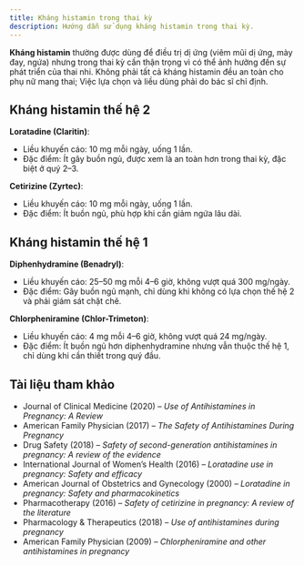```yaml
---
title: Kháng histamin trong thai kỳ
description: Hướng dẫn sử dụng kháng histamin trong thai kỳ.
---
```


**Kháng histamin** thường được dùng để điều trị dị ứng (viêm mũi dị ứng, mày đay, ngứa) nhưng trong thai kỳ cần thận trọng vì có thể ảnh hưởng đến sự phát triển của thai nhi. Không phải tất cả kháng histamin đều an toàn cho phụ nữ mang thai; Việc lựa chọn và liều dùng phải do bác sĩ chỉ định.

## Kháng histamin thế hệ 2

**Loratadine (Claritin)**:

- Liều khuyến cáo: 10 mg mỗi ngày, uống 1 lần.
- Đặc điểm: Ít gây buồn ngủ, được xem là an toàn hơn trong thai kỳ, đặc biệt ở quý 2–3.

**Cetirizine (Zyrtec)**:

- Liều khuyến cáo: 10 mg mỗi ngày, uống 1 lần.
- Đặc điểm: Ít buồn ngủ, phù hợp khi cần giảm ngứa lâu dài.

## Kháng histamin thế hệ 1

**Diphenhydramine (Benadryl)**:

- Liều khuyến cáo: 25–50 mg mỗi 4–6 giờ, không vượt quá 300 mg/ngày.
- Đặc điểm: Gây buồn ngủ mạnh, chỉ dùng khi không có lựa chọn thế hệ 2 và phải giám sát chặt chẽ.

**Chlorpheniramine (Chlor-Trimeton)**:

- Liều khuyến cáo: 4 mg mỗi 4–6 giờ, không vượt quá 24 mg/ngày.
- Đặc điểm: Ít buồn ngủ hơn diphenhydramine nhưng vẫn thuộc thế hệ 1, chỉ dùng khi cần thiết trong quý đầu.

## Tài liệu tham khảo

- Journal of Clinical Medicine (2020) – _Use of Antihistamines in Pregnancy: A Review_
- American Family Physician (2017) – _The Safety of Antihistamines During Pregnancy_
- Drug Safety (2018) – _Safety of second-generation antihistamines in pregnancy: A review of the evidence_
- International Journal of Women’s Health (2016) – _Loratadine use in pregnancy: Safety and efficacy_
- American Journal of Obstetrics and Gynecology (2000) – _Loratadine in pregnancy: Safety and pharmacokinetics_
- Pharmacotherapy (2016) – _Safety of cetirizine in pregnancy: A review of the literature_
- Pharmacology & Therapeutics (2018) – _Use of antihistamines during pregnancy_
- American Family Physician (2009) – _Chlorpheniramine and other antihistamines in pregnancy_
